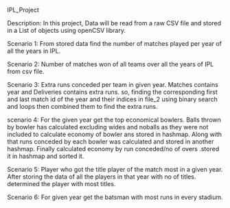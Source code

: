 IPL_Project

Description:
In this project, Data will be read from a raw CSV file and stored in a List of objects using openCSV library.

Scenario 1:
From stored data find the number of matches played per year of all the years in IPL.

Scenario 2:
Number of matches won of all teams over all the years of IPL from csv file.

Scenario 3:
Extra runs conceded per team in given year. Matches contains year and Deliveries contains extra runs.
so, finding the corresponding first and last match id of the year and their indices in file_2 using binary search and loops
then combined them to find the extra runs.

scenario 4:
For the given year get the top economical bowlers. Balls thrown by bowler has calculated excluding wides and noballs as they were 
not included to calculate economy of bowler ans stored in hashmap. Along with that runs conceded by each bowler was calculated and stored
in another hashmap. Finally calculated economy by run conceded/no of overs .stored it in hashmap and sorted it.

Scenario 5:
Player who got the title player of the match most in a given year. After storing the data of all the players in that year with 
no of titles. determined the player with most titles.

Scenario 6:
For given year get the batsman with most runs in every stadium.

